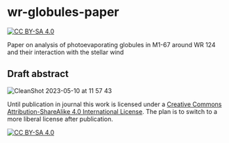 # wr-globules-paper
[![CC BY-SA 4.0][cc-by-sa-shield]][cc-by-sa]

Paper on analysis of photoevaporating globules in M1-67 around WR 124 and their interaction with the stellar wind

## Draft abstract

![CleanShot 2023-05-10 at 11 57 43](https://github.com/will-henney/wr-globules-paper/assets/161264/14d5c343-3248-4945-bfca-cde1c77e17c5)


Until publication in journal this work is licensed under a
[Creative Commons Attribution-ShareAlike 4.0 International License][cc-by-sa]. The plan is to switch to a more liberal license after publication. 

[![CC BY-SA 4.0][cc-by-sa-image]][cc-by-sa]

[cc-by-sa]: http://creativecommons.org/licenses/by-sa/4.0/
[cc-by-sa-image]: https://licensebuttons.net/l/by-sa/4.0/88x31.png
[cc-by-sa-shield]: https://img.shields.io/badge/License-CC%20BY--SA%204.0-lightgrey.svg
